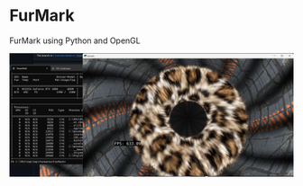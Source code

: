 # FurMark
FurMark using Python and OpenGL

![furmark](screenshots/%E5%B1%8F%E5%B9%95%E6%88%AA%E5%9B%BE%202025-01-27%20095841.png "furmark")

